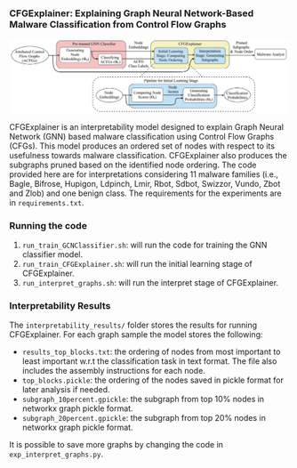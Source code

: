 ### CFGExplainer: Explaining Graph Neural Network-Based Malware Classification from Control Flow Graphs

![model](images/fig1_CFGExplainer-pipeline_v9_combined.jpg)

CFGExplainer is an interpretability model designed to explain Graph Neural Network (GNN) based malware classification using Control Flow Graphs (CFGs).
This model produces an ordered set of nodes with respect to its usefulness towards malware classification. CFGExplainer also produces the subgraphs pruned based on the identified node ordering. The code provided here are for interpretations considering 11 malware families (i.e., Bagle, Bifrose, Hupigon, Ldpinch, Lmir, Rbot, Sdbot, Swizzor, Vundo, Zbot and Zlob) and one benign class. The requirements for the experiments are in `requirements.txt`.

### Running the code

1. `run_train_GCNClassifier.sh`: will run the code for training the GNN classifier model.
2. `run_train_CFGExplainer.sh`: will run the initial learning stage of CFGExplainer.
3. `run_interpret_graphs.sh`: will run the interpret stage of CFGExplainer.

### Interpretability Results

The `interpretability_results/` folder stores the results for running CFGExplainer. For each graph sample the model stores the following:

+ `results_top_blocks.txt`: the ordering of nodes from most important to least important w.r.t the classification task in text format. The file also includes the assembly instructions for each node.
+ `top_blocks.pickle`: the ordering of the nodes saved in pickle format for later analysis if needed.
+ `subgraph_10percent.gpickle`: the subgraph from top 10% nodes in networkx graph pickle format.
+ `subgraph_20percent.gpickle`: the subgraph from top 20% nodes in networkx graph pickle format.

It is possible to save more graphs by changing the code in `exp_interpret_graphs.py`.
